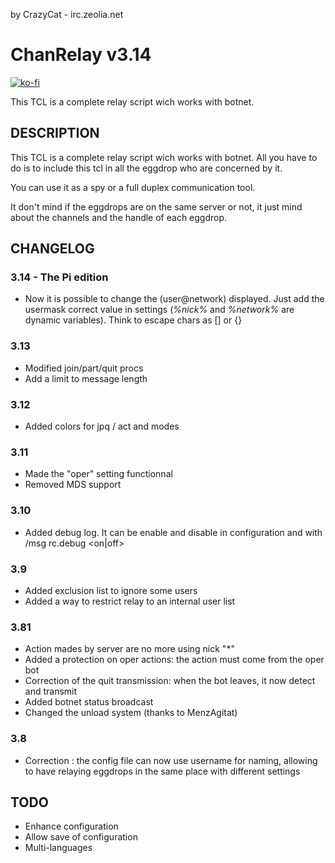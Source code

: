 by CrazyCat - irc.zeolia.net

# ChanRelay v3.14
[![ko-fi](https://www.ko-fi.com/img/githubbutton_sm.svg)](https://ko-fi.com/crazycat)

This TCL is a complete relay script wich works with botnet.

## DESCRIPTION

This TCL is a complete relay script wich works with botnet.
All you have to do is to include this tcl in all the eggdrop who are concerned by it.

You can use it as a spy or a full duplex communication tool.

It don't mind if the eggdrops are on the same server or not, it just mind about the channels and the handle of each eggdrop.

## CHANGELOG
### 3.14 - The Pi edition
- Now it is possible to change the (user@network) displayed. Just add the usermask correct value in settings (*%nick%* and *%network%* are dynamic variables). Think to escape chars as [] or {}

### 3.13
- Modified join/part/quit procs
- Add a limit to message length

### 3.12
- Added colors for jpq / act and modes

### 3.11
- Made the "oper" setting functionnal
- Removed MDS support
### 3.10
- Added debug log. It can be enable and disable in configuration and with /msg rc.debug <on|off>

### 3.9
- Added exclusion list to ignore some users
- Added a way to restrict relay to an internal user list
### 3.81
- Action mades by server are no more using nick "*"
- Added a protection on oper actions: the action must come from the oper bot
- Correction of the quit transmission: when the bot leaves, it now detect and transmit
- Added botnet status broadcast
- Changed the unload system (thanks to MenzAgitat)
### 3.8
- Correction : the config file can now use username for naming, allowing to have relaying eggdrops in the same place with different settings

## TODO
- Enhance configuration
- Allow save of configuration
- Multi-languages

